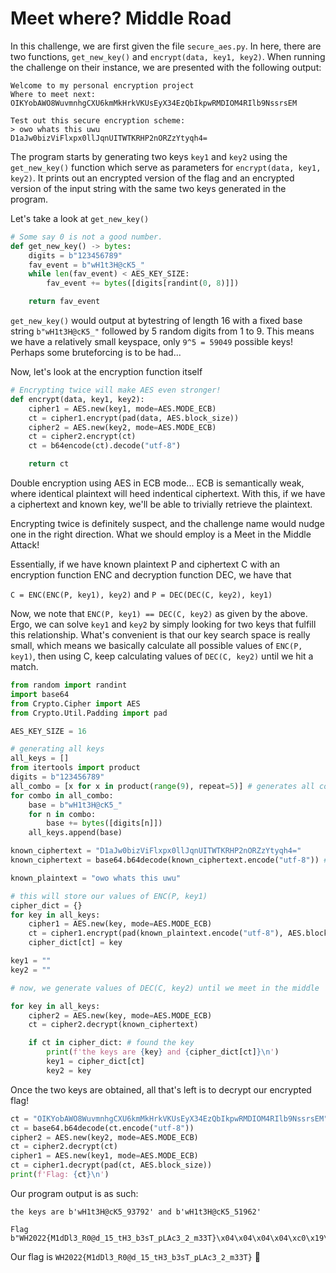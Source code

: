# Meet where? Middle Road

In this challenge, we are first given the file ```secure_aes.py```. In here, there are two functions, ```get_new_key()``` and ```encrypt(data, key1, key2)```.
When running the challenge on their instance, we are presented with the following output:
```
Welcome to my personal encryption project
Where to meet next:
OIKYobAWO8WuvmnhgCXU6kmMkHrkVKUsEyX34EzQbIkpwRMDIOM4RIlb9NssrsEM

Test out this secure encryption scheme:
> owo whats this uwu
D1aJw0bizViFlxpx0llJqnUITWTKRHP2nORZzYtyqh4=
```
The program starts by generating two keys ```key1``` and ```key2``` using the ```get_new_key()``` function which serve as parameters for ```encrypt(data, key1, key2)```.
It prints out an encrypted version of the flag and an encrypted version of the input string with the same two keys generated in the program.

Let's take a look at ```get_new_key()```

```py
# Some say 0 is not a good number.
def get_new_key() -> bytes:
    digits = b"123456789"
    fav_event = b"wH1t3H@cK5_"
    while len(fav_event) < AES_KEY_SIZE:
        fav_event += bytes([digits[randint(0, 8)]])

    return fav_event
```

```get_new_key()``` would output at bytestring of length 16 with a fixed base string ```b"wH1t3H@cK5_"``` followed by 5 random digits from 1 to 9. 
This means we have a relatively small keyspace, only ```9^5 = 59049``` possible keys! Perhaps some bruteforcing is to be had...

Now, let's look at the encryption function itself

```py
# Encrypting twice will make AES even stronger!
def encrypt(data, key1, key2):
    cipher1 = AES.new(key1, mode=AES.MODE_ECB)
    ct = cipher1.encrypt(pad(data, AES.block_size))
    cipher2 = AES.new(key2, mode=AES.MODE_ECB)
    ct = cipher2.encrypt(ct)
    ct = b64encode(ct).decode("utf-8")

    return ct
```

Double encryption using AES in ECB mode... ECB is semantically weak, where identical plaintext will heed indentical ciphertext. 
With this, if we have a ciphertext and known key, we'll be able to trivially retrieve the plaintext.

Encrypting twice is definitely suspect, and the challenge name would nudge one in the right direction. What we should employ is a Meet in the Middle Attack!

Essentially, if we have known plaintext P and ciphertext C with an encryption function ENC and decryption function DEC, we have that

```C = ENC(ENC(P, key1), key2)``` and ```P = DEC(DEC(C, key2), key1)```

Now, we note that ```ENC(P, key1) == DEC(C, key2)``` as given by the above. Ergo, we can solve ```key1``` and ```key2``` by simply looking for two keys that fulfill this relationship.
What's convenient is that our key search space is really small, which means we basically calculate all possible values of ```ENC(P, key1)```, then using C, keep calculating values of ```DEC(C, key2)``` until we hit a match.

```py
from random import randint
import base64
from Crypto.Cipher import AES
from Crypto.Util.Padding import pad

AES_KEY_SIZE = 16

# generating all keys
all_keys = []
from itertools import product
digits = b"123456789"
all_combo = [x for x in product(range(9), repeat=5)] # generates all combinations of digits 
for combo in all_combo:
    base = b"wH1t3H@cK5_"
    for n in combo:
        base += bytes([digits[n]])
    all_keys.append(base)

known_ciphertext = "D1aJw0bizViFlxpx0llJqnUITWTKRHP2nORZzYtyqh4="
known_ciphertext = base64.b64decode(known_ciphertext.encode("utf-8")) # don't forget to encode in utf-8

known_plaintext = "owo whats this uwu"

# this will store our values of ENC(P, key1)
cipher_dict = {}
for key in all_keys:
    cipher1 = AES.new(key, mode=AES.MODE_ECB)
    ct = cipher1.encrypt(pad(known_plaintext.encode("utf-8"), AES.block_size))
    cipher_dict[ct] = key

key1 = ""
key2 = ""

# now, we generate values of DEC(C, key2) until we meet in the middle

for key in all_keys:
    cipher2 = AES.new(key, mode=AES.MODE_ECB)
    ct = cipher2.decrypt(known_ciphertext)

    if ct in cipher_dict: # found the key
        print(f'the keys are {key} and {cipher_dict[ct]}\n')
        key1 = cipher_dict[ct]
        key2 = key
```

Once the two keys are obtained, all that's left is to decrypt our encrypted flag!

```py
ct = "OIKYobAWO8WuvmnhgCXU6kmMkHrkVKUsEyX34EzQbIkpwRMDIOM4RIlb9NssrsEM"
ct = base64.b64decode(ct.encode("utf-8"))
cipher2 = AES.new(key2, mode=AES.MODE_ECB)
ct = cipher2.decrypt(ct)
cipher1 = AES.new(key1, mode=AES.MODE_ECB)
ct = cipher1.decrypt(pad(ct, AES.block_size))
print(f'Flag: {ct}\n')
```
Our program output is as such:

```
the keys are b'wH1t3H@cK5_93792' and b'wH1t3H@cK5_51962'

Flag b"WH2022{M1dDl3_R0@d_15_tH3_b3sT_pLAc3_2_m33T}\x04\x04\x04\x04\xc0\x19\xc9\xab'\xdes|Z\x95f\xce\xb5\xdazw"

```

Our flag is ```WH2022{M1dDl3_R0@d_15_tH3_b3sT_pLAc3_2_m33T}``` 🙂

